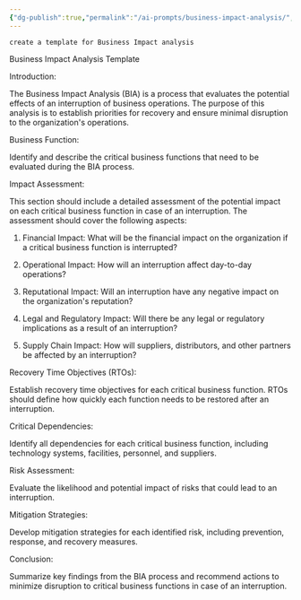 ```yaml
---
{"dg-publish":true,"permalink":"/ai-prompts/business-impact-analysis/","tags":["public","ai"],"noteIcon":"1","created":"2023-03-13T13:27:05.979+01:00","updated":"2023-03-13T22:18:40.894+01:00"}
---
```



```tg
create a template for Business Impact analysis
```


Business Impact Analysis Template

Introduction:

The Business Impact Analysis (BIA) is a process that evaluates the potential effects of an interruption of business operations. The purpose of this analysis is to establish priorities for recovery and ensure minimal disruption to the organization's operations.

Business Function:

Identify and describe the critical business functions that need to be evaluated during the BIA process.

Impact Assessment:

This section should include a detailed assessment of the potential impact on each critical business function in case of an interruption. The assessment should cover the following aspects:

1. Financial Impact: What will be the financial impact on the organization if a critical business function is interrupted?

2. Operational Impact: How will an interruption affect day-to-day operations?

3. Reputational Impact: Will an interruption have any negative impact on the organization's reputation?

4. Legal and Regulatory Impact: Will there be any legal or regulatory implications as a result of an interruption?

5. Supply Chain Impact: How will suppliers, distributors, and other partners be affected by an interruption?

Recovery Time Objectives (RTOs):

Establish recovery time objectives for each critical business function. RTOs should define how quickly each function needs to be restored after an interruption.

Critical Dependencies:

Identify all dependencies for each critical business function, including technology systems, facilities, personnel, and suppliers.

Risk Assessment:

Evaluate the likelihood and potential impact of risks that could lead to an interruption.

Mitigation Strategies:

Develop mitigation strategies for each identified risk, including prevention, response, and recovery measures.

Conclusion:

Summarize key findings from the BIA process and recommend actions to minimize disruption to critical business functions in case of an interruption.